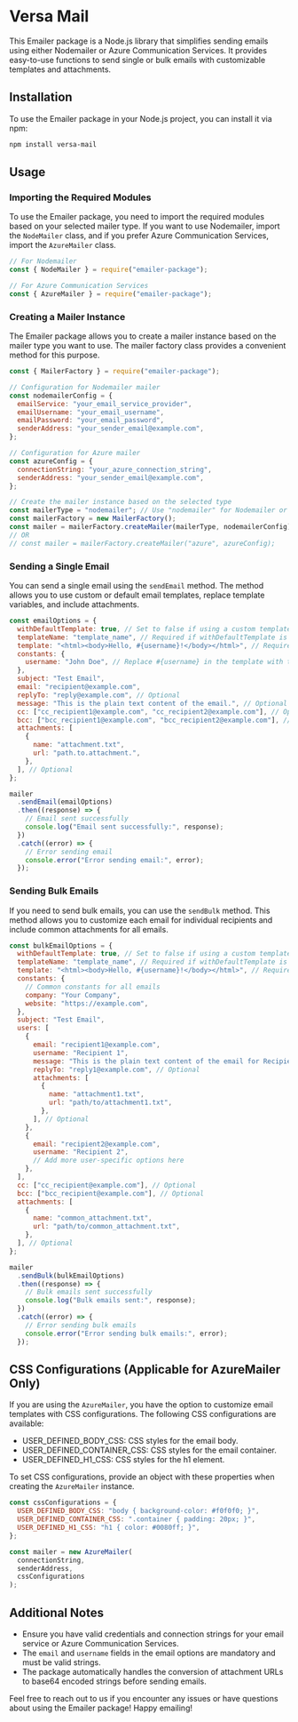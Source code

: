# Versa Mail

This Emailer package is a Node.js library that simplifies sending emails using either Nodemailer or Azure Communication Services. It provides easy-to-use functions to send single or bulk emails with customizable templates and attachments.

## Installation

To use the Emailer package in your Node.js project, you can install it via npm:

```bash
npm install versa-mail
```

## Usage

### Importing the Required Modules

To use the Emailer package, you need to import the required modules based on your selected mailer type. If you want to use Nodemailer, import the `NodeMailer` class, and if you prefer Azure Communication Services, import the `AzureMailer` class.

```javascript
// For Nodemailer
const { NodeMailer } = require("emailer-package");

// For Azure Communication Services
const { AzureMailer } = require("emailer-package");
```

### Creating a Mailer Instance

The Emailer package allows you to create a mailer instance based on the mailer type you want to use. The mailer factory class provides a convenient method for this purpose.

```javascript
const { MailerFactory } = require("emailer-package");

// Configuration for Nodemailer mailer
const nodemailerConfig = {
  emailService: "your_email_service_provider",
  emailUsername: "your_email_username",
  emailPassword: "your_email_password",
  senderAddress: "your_sender_email@example.com",
};

// Configuration for Azure mailer
const azureConfig = {
  connectionString: "your_azure_connection_string",
  senderAddress: "your_sender_email@example.com",
};

// Create the mailer instance based on the selected type
const mailerType = "nodemailer"; // Use "nodemailer" for Nodemailer or "azure" for Azure
const mailerFactory = new MailerFactory();
const mailer = mailerFactory.createMailer(mailerType, nodemailerConfig);
// OR
// const mailer = mailerFactory.createMailer("azure", azureConfig);
```

### Sending a Single Email

You can send a single email using the `sendEmail` method. The method allows you to use custom or default email templates, replace template variables, and include attachments.

```javascript
const emailOptions = {
  withDefaultTemplate: true, // Set to false if using a custom template
  templateName: "template_name", // Required if withDefaultTemplate is true
  template: "<html><body>Hello, #{username}!</body></html>", // Required if withDefaultTemplate is false
  constants: {
    username: "John Doe", // Replace #{username} in the template with this value
  },
  subject: "Test Email",
  email: "recipient@example.com",
  replyTo: "reply@example.com", // Optional
  message: "This is the plain text content of the email.", // Optional
  cc: ["cc_recipient1@example.com", "cc_recipient2@example.com"], // Optional
  bcc: ["bcc_recipient1@example.com", "bcc_recipient2@example.com"], // Optional
  attachments: [
    {
      name: "attachment.txt",
      url: "path.to.attachment.",
    },
  ], // Optional
};

mailer
  .sendEmail(emailOptions)
  .then((response) => {
    // Email sent successfully
    console.log("Email sent successfully:", response);
  })
  .catch((error) => {
    // Error sending email
    console.error("Error sending email:", error);
  });
```

### Sending Bulk Emails

If you need to send bulk emails, you can use the `sendBulk` method. This method allows you to customize each email for individual recipients and include common attachments for all emails.

```javascript
const bulkEmailOptions = {
  withDefaultTemplate: true, // Set to false if using a custom template
  templateName: "template_name", // Required if withDefaultTemplate is true
  template: "<html><body>Hello, #{username}!</body></html>", // Required if withDefaultTemplate is false
  constants: {
    // Common constants for all emails
    company: "Your Company",
    website: "https://example.com",
  },
  subject: "Test Email",
  users: [
    {
      email: "recipient1@example.com",
      username: "Recipient 1",
      message: "This is the plain text content of the email for Recipient 1.", // Optional
      replyTo: "reply1@example.com", // Optional
      attachments: [
        {
          name: "attachment1.txt",
          url: "path/to/attachment1.txt",
        },
      ], // Optional
    },
    {
      email: "recipient2@example.com",
      username: "Recipient 2",
      // Add more user-specific options here
    },
  ],
  cc: ["cc_recipient@example.com"], // Optional
  bcc: ["bcc_recipient@example.com"], // Optional
  attachments: [
    {
      name: "common_attachment.txt",
      url: "path/to/common_attachment.txt",
    },
  ], // Optional
};

mailer
  .sendBulk(bulkEmailOptions)
  .then((response) => {
    // Bulk emails sent successfully
    console.log("Bulk emails sent:", response);
  })
  .catch((error) => {
    // Error sending bulk emails
    console.error("Error sending bulk emails:", error);
  });
```

## CSS Configurations (Applicable for AzureMailer Only)

If you are using the `AzureMailer`, you have the option to customize email templates with CSS configurations. The following CSS configurations are available:

- USER_DEFINED_BODY_CSS: CSS styles for the email body.
- USER_DEFINED_CONTAINER_CSS: CSS styles for the email container.
- USER_DEFINED_H1_CSS: CSS styles for the h1 element.

To set CSS configurations, provide an object with these properties when creating the `AzureMailer` instance.

```javascript
const cssConfigurations = {
  USER_DEFINED_BODY_CSS: "body { background-color: #f0f0f0; }",
  USER_DEFINED_CONTAINER_CSS: ".container { padding: 20px; }",
  USER_DEFINED_H1_CSS: "h1 { color: #0080ff; }",
};

const mailer = new AzureMailer(
  connectionString,
  senderAddress,
  cssConfigurations
);
```

## Additional Notes

- Ensure you have valid credentials and connection strings for your email service or Azure Communication Services.
- The `email` and `username` fields in the email options are mandatory and must be valid strings.
- The package automatically handles the conversion of attachment URLs to base64 encoded strings before sending emails.

Feel free to reach out to us if you encounter any issues or have questions about using the Emailer package! Happy emailing!
